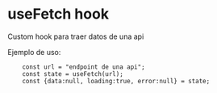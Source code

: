 # useFetch hook

Custom hook para traer datos de una api

Ejemplo de uso: 

```
    const url = "endpoint de una api";
    const state = useFetch(url);
    const {data:null, loading:true, error:null} = state;
```